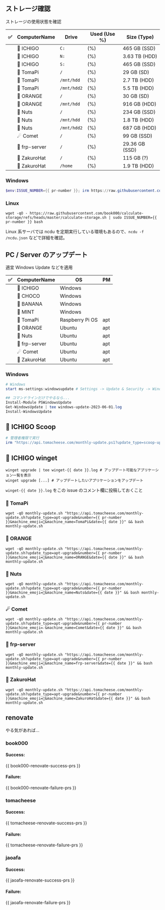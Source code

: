 ## ストレージ確認

ストレージの使用状態を確認

| ✅ | ComputerName | Drive       | Used (Use %) | Size (Type)   |
| :-: | ------------ | ----------- | ------------ | ------------- |
|  | 🍓 ICHIGO       | `C:`         |  (%)         | 465 GB (SSD)  | <!-- calculate-storage#ICHIGO#C: -->
|  | 🍓 ICHIGO       | `N:`         |  (%)         | 3.63 TB (HDD) | <!-- calculate-storage#ICHIGO#N: -->
|  | 🍓 ICHIGO       | `S:`         |  (%)         | 465 GB (SSD)  | <!-- calculate-storage#ICHIGO#S: -->
|  | 🥧 TomaPi       | `/`         |  (%)         | 29 GB (SD)    | <!-- calculate-storage#tomapi#/ -->
|  | 🥧 TomaPi       | `/mnt/hdd`  |  (%)         | 2.7 TB (HDD)  | <!-- calculate-storage#tomapi#/mnt/hdd -->
|  | 🥧 TomaPi       | `/mnt/hdd2` |  (%)         | 5.5 TB (HDD)  | <!-- calculate-storage#tomapi#/mnt/hdd2 -->
|  | 🍊 ORANGE       | `/`         |  (%)         | 30 GB (SD)    | <!-- calculate-storage#ORANGE#/ -->
|  | 🍊 ORANGE       | `/mnt/hdd`  |  (%)         | 916 GB (HDD)  | <!-- calculate-storage#ORANGE#/mnt/hdd -->
|  | 🥜 Nuts         | `/`         |  (%)         | 234 GB (SSD)  | <!-- calculate-storage#nuts#/ -->
|  | 🥜 Nuts         | `/mnt/hdd`  |  (%)         | 1.8 TB (HDD)  | <!-- calculate-storage#nuts#/mnt/hdd -->
|  | 🥜 Nuts         | `/mnt/hdd2` |  (%)         | 687 GB (HDD)  | <!-- calculate-storage#nuts#/mnt/hdd2 -->
|  | ☄ Comet        | `/`         |  (%)         | 99 GB (SSD)   | <!-- calculate-storage#Comet3#/ -->
|  | 🌉 frp-server   | `/`         |  (%)         | 29.36 GB (SSD) | <!-- calculate-storage#frp-server#/ -->
|  | 👒 ZakuroHat    | `/`         |  (%)         | 115 GB (?)    | <!-- calculate-storage#zh-2#/ -->
|  | 👒 ZakuroHat    | `/home`     |  (%)         | 1.9 TB (HDD)  | <!-- calculate-storage#zh-2#/home -->

### Windows

```powershell
$env:ISSUE_NUMBER={{ pr-number }}; irm https://raw.githubusercontent.com/book000/calculate-storage/refs/heads/master/calculate-storage.ps1 | iex
```

### Linux

```shell
wget -qO - https://raw.githubusercontent.com/book000/calculate-storage/refs/heads/master/calculate-storage.sh | sudo ISSUE_NUMBER={{ pr-number }} bash
```

Linux 系サーバでは ncdu を定期実行している環境もあるので、`ncdu -f /ncdu.json` などで詳細を確認。  

## PC / Server のアップデート

適宜 Windows Update などを適用

| ✅ | ComputerName | OS              | PM  |
| :---: | ------------ | --------------- | --- |
|  | 🍓 ICHIGO       | Windows         |     |
|  | 🍫 CHOCO        | Windows         |     |
|  | 🍌 BANANA       | Windows         |     |
|  | 🍃 MINT         | Windows         |     |
|  | 🥧 TomaPi       | Raspberry Pi OS | apt |
|  | 🍊 ORANGE     | Ubuntu          | apt |
|  | 🥜 Nuts         | Ubuntu          | apt |
|  | 🌉 frp-server   | Ubuntu          | apt |
|  | ☄ Comet        | Ubuntu          | apt |
|  | 👒 ZakuroHat    | Ubuntu          | apt |

### Windows

```powershell
# Windows
start ms-settings:windowsupdate # Settings -> Update & Security -> Windows Update の画面を開く

## コマンドラインだけでやるなら...
Install-Module PSWindowsUpdate
Get-WindowsUpdate | tee windows-update-2023-06-01.log
Install-WindowsUpdate
```

## 🍓 ICHIGO Scoop

```powershell
# 管理者権限で実行
irm "https://api.tomacheese.com/monthly-update.ps1?update_type=scoop-update&number={{ pr-number }}&machine_emoji=🍓&machine_name=ICHIGO&date={{ date }}" | iex
```

## 🍓 ICHIGO winget

```shell
winget upgrade | tee winget-{{ date }}.log # アップデート可能なアプリケーション一覧を表示
winget upgrade [...] # アップデートしたいアプリケーションをアップデート
```

`winget-{{ date }}.log` をこの issue のコメント欄に投稿しておくこと

### 🥧 TomaPi

```shell
wget -qO monthly-update.sh "https://api.tomacheese.com/monthly-update.sh?update_type=apt-upgrade&number={{ pr-number }}&machine_emoji=🥧&machine_name=TomaPi&date={{ date }}" && bash monthly-update.sh
```

### 🍊 ORANGE

```shell
wget -qO monthly-update.sh "https://api.tomacheese.com/monthly-update.sh?update_type=apt-upgrade&number={{ pr-number }}&machine_emoji=🍊&machine_name=ORANGE&date={{ date }}" && bash monthly-update.sh
```

### 🥜 Nuts

```shell
wget -qO monthly-update.sh "https://api.tomacheese.com/monthly-update.sh?update_type=apt-upgrade&number={{ pr-number }}&machine_emoji=🥜&machine_name=Nuts&date={{ date }}" && bash monthly-update.sh
```

### ☄ Comet

```shell
wget -qO monthly-update.sh "https://api.tomacheese.com/monthly-update.sh?update_type=apt-upgrade&number={{ pr-number }}&machine_emoji=☄&machine_name=Comet&date={{ date }}" && bash monthly-update.sh
```

### 🌉 frp-server

```shell
wget -qO monthly-update.sh "https://api.tomacheese.com/monthly-update.sh?update_type=apt-upgrade&number={{ pr-number }}&machine_emoji=🌉&machine_name=frp-server&date={{ date }}" && bash monthly-update.sh
```

### 👒 ZakuroHat

```shell
wget -qO monthly-update.sh "https://api.tomacheese.com/monthly-update.sh?update_type=apt-upgrade&number={{ pr-number }}&machine_emoji=👒&machine_name=ZakuroHat&date={{ date }}" && bash monthly-update.sh
```

## renovate

やる気があれば…

### book000

#### Success:

{{ book000-renovate-success-prs }}

#### Failure:

{{ book000-renovate-failure-prs }}

### tomacheese

#### Success:

{{ tomacheese-renovate-success-prs }}

#### Failure:

{{ tomacheese-renovate-failure-prs }}

### jaoafa

#### Success:

{{ jaoafa-renovate-success-prs }}

#### Failure:

{{ jaoafa-renovate-failure-prs }}
